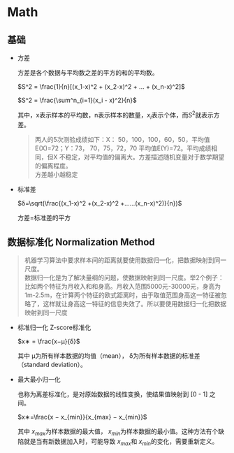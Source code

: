 # Math

## 基础
* 方差

  方差是各个数据与平均数之差的平方的和的平均数。

  $S^2 = \frac{1}{n}[(x_1-x)^2 + (x_2-x)^2 + ... + (x_n-x)^2]$

  $S^2 = \frac{\sum^n_{i=1}(x_i - x)^2}{n}$

  其中，x表示样本的平均数，n表示样本的数量，$x_i$表示个体，而$S^2$就表示方差。

  > 两人的5次测验成绩如下：X： 50，100，100，60，50，平均值E(X)=72；Y：73， 70，75，72，70 平均值E(Y)=72。平均成绩相同，但X 不稳定，对平均值的偏离大。方差描述随机变量对于数学期望的偏离程度。  
  > 方差越小越稳定

* 标准差

  $δ=\sqrt(\frac{(x_1-x)^2 +(x_2-x)^2 +......(x_n-x)^2)}{n})$

  方差=标准差的平方

## 数据标准化 Normalization Method
> 机器学习算法中要求样本间的距离就要使用数据归一化，把数据映射到同一尺度。  
> 数据归一化是为了解决量纲的问题，使数据映射到同一尺度。举2个例子：比如两个特征为月收入和和身高。月收入范围5000元-30000元，身高为1m-2.5m，在计算两个特征的欧式距离时，由于取值范围身高这一特征被忽略了，这样就让身高这一特征的信息失效了。所以要使用数据归一化把数据映射到同一尺度

* 标准归一化 Z-score标准化

  $x∗ = \frac{x−μ}{δ}$

  其中 μ为所有样本数据的均值（mean）， δ为所有样本数据的标准差（standard deviation）。

* 最大最小归一化

  也称为离差标准化，是对原始数据的线性变换，使结果值映射到 [0 - 1] 之间。

  $x∗=\frac{x − x_{min}}{x_{max} − x_{min}}$

  其中 $x_{max}$为样本数据的最大值， $x_{min}$为样本数据的最小值。这种方法有个缺陷就是当有新数据加入时，可能导致 $x_{max}$和 $x_{min}$的变化，需要重新定义。
